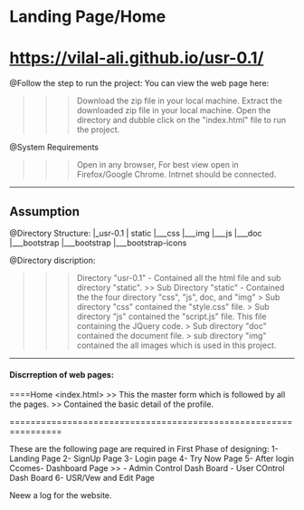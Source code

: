 # Landing Page/Home
https://vilal-ali.github.io/usr-0.1/
===============

@Follow the step to run the project:
You can view the web page here:


>>>	Download the zip file in your local machine.
>>>	Extract the downloaded zip file in your local machine.
>>>	Open the directory and dubble click on the "index.html" file to run the project.

@System Requirements
>>>	Open in any browser, For best view open in Firefox/Google Chrome.
>>>	Intrnet should be connected.
---------------------------------
## Assumption
@Directory Structure:
   |_usr-0.1
   	|
	static
	     |___css
	     |___img
	     |___js
	     |___doc
		 |___bootstrap
		 	 |___bootstrap
			 |___bootstrap-icons
			  

@Directory discription:
>>> Directory "usr-0.1"
	-	Contained all the html file and sub directory "static".
        >> Sub Directory "static"
            - Contained the the four directory "css", "js", doc, and "img"
				> Sub directory "css" contained the "style.css" file.
				> Sub directory "js" contained the "script.js" file. 
					This file containing the JQuery code.
				> Sub directory "doc" contained the document file.
				> sub directory "img" contained the all images which is used in this project.
----------------------------------------

#### Discrreption of web pages:
====Home <index.html>
	>> 	This the master form which is followed by all the pages.
	>>	Contained the basic detail of the profile.

================================================================

These are the following page are required in First Phase of designing:
1- Landing Page
2- SignUp Page
3- Login page
4- Try Now Page
5- After login Ccomes- Dashboard Page >>
	- Admin Control Dash Board
	- User COntrol Dash Board
6- USR/Vew and Edit Page

Neew a log for the website.
